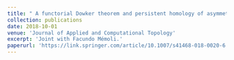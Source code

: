 ```yaml
---
title: " A functorial Dowker theorem and persistent homology of asymmetric networks"
collection: publications
date: 2018-10-01
venue: 'Journal of Applied and Computational Topology'
excerpt: 'Joint with Facundo Mémoli.'
paperurl: 'https://link.springer.com/article/10.1007/s41468-018-0020-6'
---
```


<!-- date: 2018-07-28 -->
<!-- This paper is about the number 3. The number 4 is left for future work.-->
